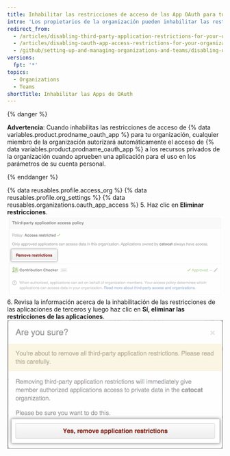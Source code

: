 ```yaml
---
title: Inhabilitar las restricciones de acceso de las App OAuth para tu organización
intro: 'Los propietarios de la organización pueden inhabilitar las restricciones de las {% data variables.product.prodname_oauth_apps %} que tienen acceso a los recursos de la organización.'
redirect_from:
  - /articles/disabling-third-party-application-restrictions-for-your-organization/
  - /articles/disabling-oauth-app-access-restrictions-for-your-organization
  - /github/setting-up-and-managing-organizations-and-teams/disabling-oauth-app-access-restrictions-for-your-organization
versions:
  fpt: '*'
topics:
  - Organizations
  - Teams
shortTitle: Inhabilitar las Apps de OAuth
---
```


{% danger %}

**Advertencia**: Cuando inhabilitas las restricciones de acceso de {% data variables.product.prodname_oauth_app %} para tu organización, cualquier miembro de la organización autorizará automáticamente el acceso de {% data variables.product.prodname_oauth_app %} a los recursos privados de la organización cuando aprueben una aplicación para el uso en los parámetros de su cuenta personal.

{% enddanger %}

{% data reusables.profile.access_org %}
{% data reusables.profile.org_settings %}
{% data reusables.organizations.oauth_app_access %}
5. Haz clic en **Eliminar restricciones**. ![Botón Eliminar restricciones](/assets/images/help/settings/settings-third-party-remove-restrictions.png)
6. Revisa la información acerca de la inhabilitación de las restricciones de las aplicaciones de terceros y luego haz clic en **Sí, eliminar las restricciones de las aplicaciones**. ![Botón de eliminar confirmación](/assets/images/help/settings/settings-third-party-confirm-disable.png)
